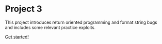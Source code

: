 # Project 3

This project introduces return oriented programming and format string bugs and includes some relevant practice exploits.

[Get started!](/resources/projects/cs390r_project3_2023.zip)
